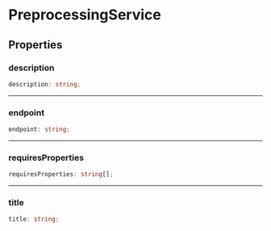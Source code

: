 # PreprocessingService

## Properties

### description

```ts
description: string;
```

---

### endpoint

```ts
endpoint: string;
```

---

### requiresProperties

```ts
requiresProperties: string[];
```

---

### title

```ts
title: string;
```
